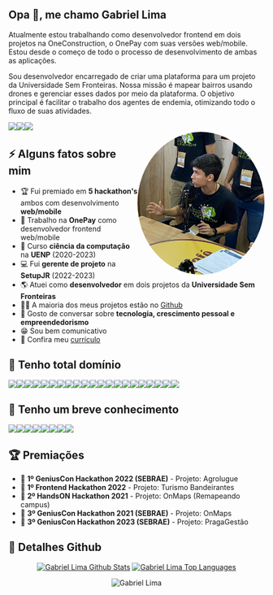 <h2>Opa 👋, me chamo Gabriel Lima</h2>
<p>
  Atualmente estou trabalhando como desenvolvedor frontend em dois projetos na OneConstruction, o OnePay com suas versões web/mobile. Estou desde o começo de todo o processo de desenvolvimento de ambas as aplicações. 
</p>
<p>
  Sou desenvolvedor encarregado de criar uma plataforma para um projeto da Universidade Sem Fronteiras. Nossa missão é mapear bairros usando drones e gerenciar esses dados por meio da plataforma. O objetivo principal é facilitar o trabalho dos agentes de endemia, otimizando todo o fluxo de suas atividades.
</p>
<div style="display: flex">
  <a href="https://www.linkedin.com/in/gabriel-lima-5263681aa/" target="_blank">
    <img src="https://img.shields.io/badge/LinkedIn-0077B5?style=for-the-badge&logo=linkedin&logoColor=white" />
  </a>
   <a href="mailto:gabriellimamoraes@gmail.com" target="_blank">
    <img src="https://img.shields.io/badge/Gmail-D14836?style=for-the-badge&logo=gmail&logoColor=white" />
  </a>
  <a href="https://instagram.com/gabriel._liima/" target="_blank">
    <img src="https://img.shields.io/badge/Instagram-E4405F?style=for-the-badge&logo=instagram&logoColor=white" />
  </a>
</div>
<img align="right" src="https://github.com/Gabriellimmaa/Gabriellimmaa/blob/main/assets/foto3.jpeg" style="border-radius: 50%;width: 250px;height: auto" />
<h2>⚡️ Alguns fatos sobre mim</h2>
<ul>
<li>🏆 Fui premiado em <strong>5 hackathon's</strong> ambos com desenvolvimento <strong>web/mobile</strong></li>
<li>💼 Trabalho na <strong>OnePay</strong> como desenvolvedor frontend web/mobile</li>
<li>🧐 Curso <strong>ciência da computação</strong> na <strong>UENP</strong> (2020-2023)</li>
<li>💻 Fui <strong>gerente de projeto</strong> na <strong>SetupJR</strong> (2022-2023)</li>
<li>🌎 Atuei como <strong>desenvolvedor</strong> em dois projetos da <strong>Universidade Sem Fronteiras</strong></li>
<li>👨‍💻 A maioria dos meus projetos estão no <a href="https://github.com/Gabriellimmaa">Github</a></li>
<!-- <li>📝 Tenho um <a href="https://gabriellimaportfolio.vercel.app" target="_blank">site portfólio </a></li> -->
<li>💬 Gosto de conversar sobre <strong>tecnologia, crescimento pessoal e empreendedorismo</strong></li>
<li>😁 Sou bem comunicativo</li>
<li>📙 Confira meu <a href="https://github.com/Gabriellimmaa/Gabriellimmaa/blob/main/assets/resume.pdf" target="_blank">currículo</a></li>
</ul>
<h2>🚀 Tenho total domínio</h2>
<div style="display: flex">
  <img src="https://img.shields.io/badge/React-20232A?style=for-the-badge&logo=react&logoColor=61DAFB" />
  <img src="https://img.shields.io/badge/React_Native-20232A?style=for-the-badge&logo=react&logoColor=61DAFB" />
  <img src="https://img.shields.io/badge/-React%20Query-FF4154?style=for-the-badge&logo=react%20query&logoColor=white" />
  <img src="https://img.shields.io/badge/React%20Hook%20Form-%23EC5990.svg?style=for-the-badge&logo=reacthookform&logoColor=white" />
  <img src="https://img.shields.io/badge/React_Router-CA4245?style=for-the-badge&logo=react-router&logoColor=white" />
  <img src="https://img.shields.io/badge/JavaScript-323330?style=for-the-badge&logo=javascript&logoColor=F7DF1E" />
  <img src="https://img.shields.io/badge/HTML5-E34F26?style=for-the-badge&logo=html5&logoColor=white" />
  <img src="https://img.shields.io/badge/CSS3-1572B6?style=for-the-badge&logo=css3&logoColor=white" />
  <img src="https://img.shields.io/badge/Sass-CC6699?style=for-the-badge&logo=sass&logoColor=white" />
  <img src="https://img.shields.io/badge/TypeScript-007ACC?style=for-the-badge&logo=typescript&logoColor=white" />
  <img src="https://img.shields.io/badge/Material%20UI-007FFF?style=for-the-badge&logo=mui&logoColor=white" />
  <img src="https://img.shields.io/badge/Tailwind_CSS-38B2AC?style=for-the-badge&logo=tailwind-css&logoColor=white" />
  <img src="https://img.shields.io/badge/Bootstrap-563D7C?style=for-the-badge&logo=bootstrap&logoColor=white"/>
  <img src="https://img.shields.io/badge/styled--components-DB7093?style=for-the-badge&logo=styled-components&logoColor=white" />
  <img src="https://img.shields.io/badge/Vite-B73BFE?style=for-the-badge&logo=vite&logoColor=FFD62E" />
  <img src="https://img.shields.io/badge/GIT-E44C30?style=for-the-badge&logo=git&logoColor=white" />
  <img src="https://img.shields.io/badge/GitHub-100000?style=for-the-badge&logo=github&logoColor=white" />
  <img src="https://img.shields.io/badge/bitbucket-%230047B3.svg?style=for-the-badge&logo=bitbucket&logoColor=white" />
  <img src="https://img.shields.io/badge/Node.js-339933?style=for-the-badge&logo=nodedotjs&logoColor=white" />
  <img src="https://img.shields.io/badge/Jest-C21325?style=for-the-badge&logo=jest&logoColor=white" />
  <img src="https://img.shields.io/badge/Express.js-404D59?style=for-the-badge" />
</div>
<h2>🚀 Tenho um breve conhecimento</h2>
<div style="display: flex">
  <img src="https://img.shields.io/badge/next.js-000000?style=for-the-badge&logo=nextdotjs&logoColor=white" />
  <img src="https://img.shields.io/badge/Python-3776AB?style=for-the-badge&logo=python&logoColor=white" />
  <img src="https://img.shields.io/badge/PHP-777BB4?style=for-the-badge&logo=php&logoColor=white" />
  <img src="https://img.shields.io/badge/MongoDB-4EA94B?style=for-the-badge&logo=mongodb&logoColor=white" />
  <img src="https://img.shields.io/badge/SQLite-07405E?style=for-the-badge&logo=sqlite&logoColor=white" />
  <img src="https://img.shields.io/badge/Firebase-F29D0C?style=for-the-badge&logo=firebase&logoColor=white" />
  <img src="https://img.shields.io/badge/PostgreSQL-316192?style=for-the-badge&logo=postgresql&logoColor=white" />  
  <img src="https://img.shields.io/badge/Leaflet-199900?style=for-the-badge&logo=Leaflet&logoColor=white" />
</div>
<h2>🏆 Premiações</h2>
<ul>
<li>🥇  <strong>1º GeniusCon Hackathon 2022 (SEBRAE)</strong> - Projeto: Agrolugue</li>
<li>🥇  <strong>1º Frontend Hackathon 2022</strong> - Projeto: Turismo Bandeirantes</li>
<li>🥈  <strong>2º HandsON Hackathon 2021</strong> - Projeto: OnMaps (Remapeando campus)</li>
<li>🥉  <strong>3º GeniusCon Hackathon 2021 (SEBRAE)</strong> - Projeto: OnMaps</li>
<li>🥉  <strong>3º GeniusCon Hackathon 2023 (SEBRAE)</strong> - Projeto: PragaGestão</li>
</ul>
<h2>🔎 Detalhes Github</h2>
  <div align="center">
    <a href="#"><img alt="Gabriel Lima Github Stats" src="https://github-readme-stats.vercel.app/api?username=Gabriellimmaa&show_icons=true&include_all_commits=true&count_private=true&theme=react&hide_border=true&bg_color=0D1117&title_color=5ce1e6&icon_color=5ce1e6" height="200"/></a>
    <a href="#"><img alt="Gabriel Lima Top Languages" src="https://github-readme-stats.vercel.app/api/top-langs/?username=Gabriellimmaa&langs_count=10&layout=compact&theme=react&hide_border=true&bg_color=0D1117&title_color=5ce1e6&icon_color=5ce1e6" height="200"/></a>
   <p align="center"> <img src="https://komarev.com/ghpvc/?username=Gabriellimmaa&label=Profile%20views&color=0e75b6&style=flat" alt="Gabriel Lima" /> </p>
    <br/>
  </div>
